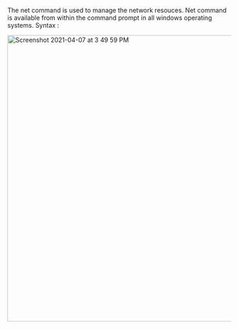 The net command is used to manage the network resouces. Net command is available from within the command prompt in all windows operating systems. 
Syntax :

<img width="646" alt="Screenshot 2021-04-07 at 3 49 59 PM" src="https://user-images.githubusercontent.com/38780740/113925336-ea8fc780-97b8-11eb-8c50-2ed1a37f0934.png">


